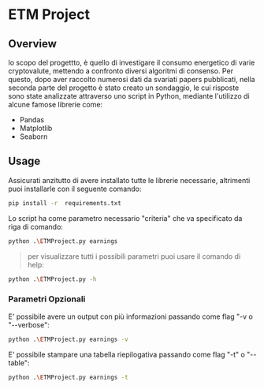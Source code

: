 # ETM Project 

## Overview
lo scopo del progettto,  è quello di investigare il consumo energetico di varie cryptovalute, mettendo a confronto diversi algoritmi di consenso. Per questo, dopo aver raccolto numerosi dati da svariati papers pubblicati, nella seconda parte del progetto è stato creato un sondaggio, le cui risposte sono state analizzate attraverso uno script in Python, mediante l'utilizzo di alcune famose librerie come:
- Pandas
- Matplotlib
- Seaborn

## Usage

Assicurati anzitutto di avere installato tutte le librerie necessarie, altrimenti puoi installarle con il seguente comando:
``` bash
pip install -r  requirements.txt
```
Lo script ha come parametro necessario "criteria" che va specificato da riga di comando:
``` bash
python .\ETMProject.py earnings 
```
> per visualizzare tutti i possibili parametri puoi usare il comando di help:
``` bash
python .\ETMProject.py -h
```

### Parametri Opzionali

E' possibile avere un output con più informazioni passando come flag "-v o "--verbose":
``` bash
python .\ETMProject.py earnings -v
```
E' possibile stampare una tabella riepilogativa passando come flag "-t" o "--table":
``` bash
python .\ETMProject.py earnings -t
```
 

